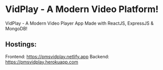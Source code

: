 # VidPlay - A Modern Video Platform!

VidPlay - A Modern Video Player App Made with ReactJS, ExpressJS & MongoDB!

## Hostings:

Frontend: https://pmsvidplay.netlify.app
Backend: https://pmsvidplay.herokuapp.com
